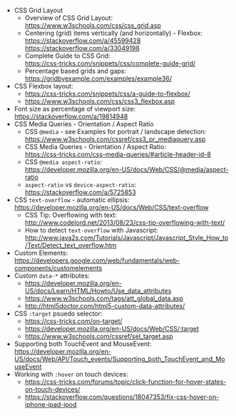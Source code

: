 - CSS Grid Layout
  - Overview of CSS Grid Layout:\
    <https://www.w3schools.com/css/css_grid.asp>
  - Centering (grid) items vertically (and horizontally) - Flexbox:\
    <https://stackoverflow.com/a/45599428>\
    <https://stackoverflow.com/a/33049198>
  - Complete Guide to CSS Grid:\
    <https://css-tricks.com/snippets/css/complete-guide-grid/>
  - Percentage based grids and gaps:\
    <https://gridbyexample.com/examples/example36/>
- CSS Flexbox layout:
  - <https://css-tricks.com/snippets/css/a-guide-to-flexbox/>
  - <https://www.w3schools.com/css/css3_flexbox.asp>
- Font size as percentage of viewport size:\
  <https://stackoverflow.com/a/19814948>
- CSS Media Queries - Orientation / Aspect Ratio
  - CSS `@media` - see Examples for portrait / landscape detection:\
    <https://www.w3schools.com/cssref/css3_pr_mediaquery.asp>
  - CSS Media Queries - Orientation / Aspect Ratio:\
    <https://css-tricks.com/css-media-queries/#article-header-id-8>
  - CSS `@media aspect-ratio`:\
    <https://developer.mozilla.org/en-US/docs/Web/CSS/@media/aspect-ratio>
  - `aspect-ratio` vs `device-aspect-ratio`:\
    <https://stackoverflow.com/a/5725853>
- CSS `text-overflow` - automatic ellipsis:\
  <https://developer.mozilla.org/en-US/docs/Web/CSS/text-overflow>
  - CSS Tip: Overflowing with text:\
    <http://www.codelord.net/2013/08/23/css-tip-overflowing-with-text/>
  - How to detect `text-overflow` with Javascript:\
    <http://www.java2s.com/Tutorials/Javascript/Javascript_Style_How_to/Text/Detect_text_overflow.htm>
- Custom Elements:\
  <https://developers.google.com/web/fundamentals/web-components/customelements>
- Custom `data-*` attributes:
  - <https://developer.mozilla.org/en-US/docs/Learn/HTML/Howto/Use_data_attributes>
  - <https://www.w3schools.com/tags/att_global_data.asp>
  - <http://html5doctor.com/html5-custom-data-attributes/>
- CSS `:target` psuedo selector:
  - <https://css-tricks.com/on-target/>
  - <https://developer.mozilla.org/en-US/docs/Web/CSS/:target>
  - <https://www.w3schools.com/cssref/sel_target.asp>
- Supporting both TouchEvent and MouseEvent:\
  <https://developer.mozilla.org/en-US/docs/Web/API/Touch_events/Supporting_both_TouchEvent_and_MouseEvent>
- Working with `:hover` on touch devices:
  - <https://css-tricks.com/forums/topic/click-function-for-hover-states-on-touch-devices/>
  - <https://stackoverflow.com/questions/18047353/fix-css-hover-on-iphone-ipad-ipod>
